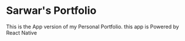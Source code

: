 # Sarwar's Portfolio
This is the App version of my Personal Portfolio.
this app is Powered by React Native

